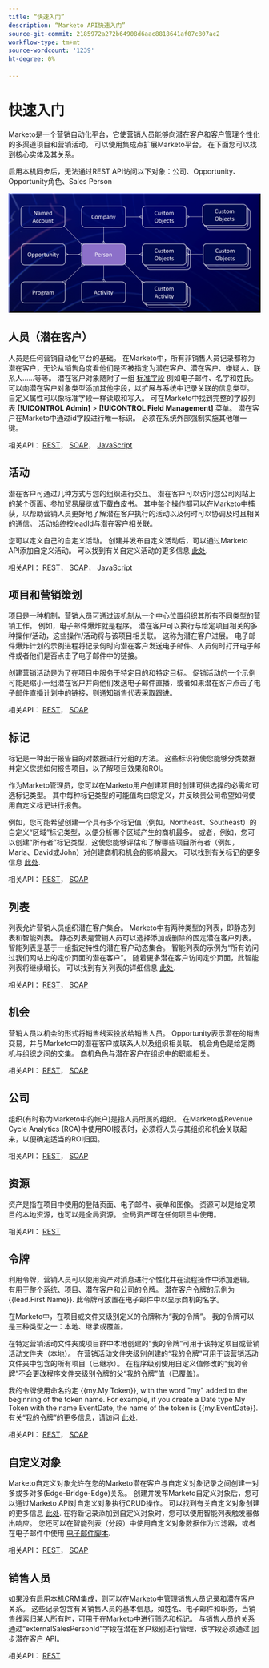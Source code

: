 ```yaml
---
title: “快速入门”
description: “Marketo API快速入门”
source-git-commit: 2185972a272b64908d6aac8818641af07c807ac2
workflow-type: tm+mt
source-wordcount: '1239'
ht-degree: 0%

---
```



# 快速入门

Marketo是一个营销自动化平台，它使营销人员能够向潜在客户和客户管理个性化的多渠道项目和营销活动。 可以使用集成点扩展Marketo平台。 在下面您可以找到核心实体及其关系。

启用本机同步后，无法通过REST API访问以下对象：公司、Opportunity、Opportunity角色、Sales Person

![数据模型](assets/data_model.png)

## 人员（潜在客户）

人员是任何营销自动化平台的基础。 在Marketo中，所有非销售人员记录都称为潜在客户，无论从销售角度看他们是否被指定为潜在客户、潜在客户、嫌疑人、联系人……等等。 潜在客户对象随附了一组 [标准字段](https://developer.adobe.com/marketo-apis/api/mapi/#tag/Leads/operation/getLeadFieldsUsingGET) 例如电子邮件、名字和姓氏。 可以向潜在客户对象类型添加其他字段，以扩展与系统中记录关联的信息类型。 自定义属性可以像标准字段一样读取和写入。 可在Marketo中找到完整的字段列表 **[!UICONTROL Admin]** > **[!UICONTROL Field Management]** 菜单。 潜在客户在Marketo中通过id字段进行唯一标识。 必须在系统外部强制实施其他唯一键。

相关API： [REST](https://developer.adobe.com/marketo-apis/api/mapi/#tag/Leads)， [SOAP](soap-api/leads.md)， [JavaScript](javascript-api/lead-tracking.md#lead-tracking-api)

## 活动

潜在客户可通过几种方式与您的组织进行交互。 潜在客户可以访问您公司网站上的某个页面、参加贸易展览或下载白皮书。 其中每个操作都可以在Marketo中捕获，以帮助营销人员更好地了解潜在客户执行的活动以及何时可以协调及时且相关的通信。 活动始终按leadId与潜在客户相关联。

您可以定义自己的自定义活动。 创建并发布自定义活动后，可以通过Marketo API添加自定义活动。 可以找到有关自定义活动的更多信息 [此处](https://experienceleague.adobe.com/en/docs/marketo/using/product-docs/administration/marketo-custom-activities/understanding-custom-activities).

相关API： [REST](https://developer.adobe.com/marketo-apis/api/mapi/#tag/Activities)， [SOAP](soap-api/activities.md)， [JavaScript](javascript-api/lead-tracking.md#munchkin-behavior)

## 项目和营销策划

项目是一种机制，营销人员可通过该机制从一个中心位置组织其所有不同类型的营销工作。 例如，电子邮件爆炸就是程序。 潜在客户可以执行与给定项目相关的多种操作/活动，这些操作/活动将与该项目相关联。 这称为潜在客户进展。 电子邮件爆炸计划的示例进程将记录何时向潜在客户发送电子邮件、人员何时打开电子邮件或者他们是否点击了电子邮件中的链接。

创建营销活动是为了在项目中服务于特定目的和特定目标。 促销活动的一个示例可能是缩小一组潜在客户并向他们发送电子邮件直播，或者如果潜在客户点击了电子邮件直播计划中的链接，则通知销售代表采取跟进。

相关API： [REST](https://developer.adobe.com/marketo-apis/api/mapi/#tag/Campaigns)， [SOAP](soap-api/getcampaignsforsource.md)

## 标记

标记是一种出于报告目的对数据进行分组的方法。 这些标识符使您能够分类数据并定义您想如何报告项目，以了解项目效果和ROI。

作为Marketo管理员，您可以在Marketo用户创建项目时创建可供选择的必需和可选标记类型。 其中每种标记类型的可能值均由您定义，并反映贵公司希望如何使用自定义标记进行报告。

例如，您可能希望创建一个具有多个标记值（例如，Northeast、Southeast）的自定义“区域”标记类型，以便分析哪个区域产生的商机最多。 或者，例如，您可以创建“所有者”标记类型，这使您能够评估和了解哪些项目所有者（例如，Maria、David或John）对创建商机和机会的影响最大。 可以找到有关标记的更多信息 [此处](https://experienceleague.adobe.com/en/docs/marketo/using/product-docs/core-marketo-concepts/programs/working-with-programs/understanding-tags).

相关API： [REST](https://developer.adobe.com/marketo-apis/api/asset/)， [SOAP](soap-api/gettags.md)

## 列表

列表允许营销人员组织潜在客户集合。 Marketo中有两种类型的列表，即静态列表和智能列表。 静态列表是营销人员可以选择添加或删除的固定潜在客户列表。 智能列表是基于一组指定特性的潜在客户动态集合。 智能列表的示例为“所有访问过我们网站上的定价页面的潜在客户”。 随着更多潜在客户访问定价页面，此智能列表将继续增长。 可以找到有关列表的详细信息 [此处](https://experienceleague.adobe.com/en/docs/marketo/using/home).

相关API： [REST](https://developer.adobe.com/marketo-apis/api/asset/#tag/Static-Lists)， [SOAP](soap-api/getimporttoliststatus.md)

## 机会

营销人员以机会的形式将销售线索投放给销售人员。 Opportunity表示潜在的销售交易，并与Marketo中的潜在客户或联系人以及组织相关联。 机会角色是给定商机与组织之间的交集。 商机角色与潜在客户在组织中的职能相关。

相关API： [REST](https://developer.adobe.com/marketo-apis/api/mapi/#tag/Opportunities)， [SOAP](soap-api/getmobjects.md)

## 公司

组织(有时称为Marketo中的帐户)是指人员所属的组织。 在Marketo或Revenue Cycle Analytics (RCA)中使用ROI报表时，必须将人员与其组织和机会关联起来，以便确定适当的ROI归因。

相关API： [REST](https://developer.adobe.com/marketo-apis/api/mapi/#tag/Companies)， [SOAP](soap-api/leads.md)

## 资源

资产是指在项目中使用的登陆页面、电子邮件、表单和图像。 资源可以是给定项目的本地资源，也可以是全局资源。 全局资产可在任何项目中使用。

相关API： [REST](https://developer.adobe.com/marketo-apis/api/asset/)

## 令牌

利用令牌，营销人员可以使用资产对消息进行个性化并在流程操作中添加逻辑。 有用于整个系统、项目、潜在客户和公司的令牌。 潜在客户令牌的示例为 {{lead.First Name}}. 此令牌可放置在电子邮件中以显示商机的名字。

在Marketo中，在项目或文件夹级别定义的令牌称为“我的令牌”。 我的令牌可以是三种类型之一：本地、继承或覆盖。

在特定营销活动文件夹或项目群中本地创建的“我的令牌”可用于该特定项目或营销活动文件夹（本地）。 在营销活动文件夹级别创建的“我的令牌”可用于该营销活动文件夹中包含的所有项目（已继承）。 在程序级别使用自定义值修改的“我的令牌”不会更改程序文件夹级别令牌的父“我的令牌”值（已覆盖）。

我的令牌使用命名约定 {{my.My Token}}, with the word "my" added to the beginning of the token name. For example, if you create a Date type My Token with the name EventDate, the name of the token is {{my.EventDate}}. 有关“我的令牌”的更多信息，请访问 [此处](https://experienceleague.adobe.com/en/docs/marketo/using/product-docs/core-marketo-concepts/programs/tokens/understanding-my-tokens-in-a-program).

相关API： [REST](https://developer.adobe.com/marketo-apis/api/asset/#tag/Tokens)， [SOAP](soap-api/getcampaignsforsource.md)

## 自定义对象

Marketo自定义对象允许在您的Marketo潜在客户与自定义对象记录之间创建一对多或多对多(Edge-Bridge-Edge)关系。 创建并发布Marketo自定义对象后，您可以通过Marketo API对自定义对象执行CRUD操作。 可以找到有关自定义对象创建的更多信息 [此处](https://experienceleague.adobe.com/en/docs/marketo/using/home). 在将新记录添加到自定义对象时，您可以使用智能列表触发器做出响应。 您还可以在智能列表（分段）中使用自定义对象数据作为过滤器，或者在电子邮件中使用 [电子邮件脚本](email-scripting.md).

相关API： [REST](https://developer.adobe.com/marketo-apis/api/mapi/#tag/Custom-Objects)， [SOAP](soap-api/custom-objects.md)

## 销售人员

如果没有启用本机CRM集成，则可以在Marketo中管理销售人员记录和潜在客户关系。 这些记录包含有关销售人员的基本信息，如姓名、电子邮件和职务，当销售线索归某人所有时，可用于在Marketo中进行筛选和标记。 与销售人员的关系通过“externalSalesPersonId”字段在潜在客户级别进行管理，该字段必须通过 [同步潜在客户](https://developer.adobe.com/marketo-apis/api/mapi/#tag/Leads/operation/syncLeadUsingPOST) API。

相关API： [REST](https://developer.adobe.com/marketo-apis/api/mapi/#tag/Sales-Persons)
